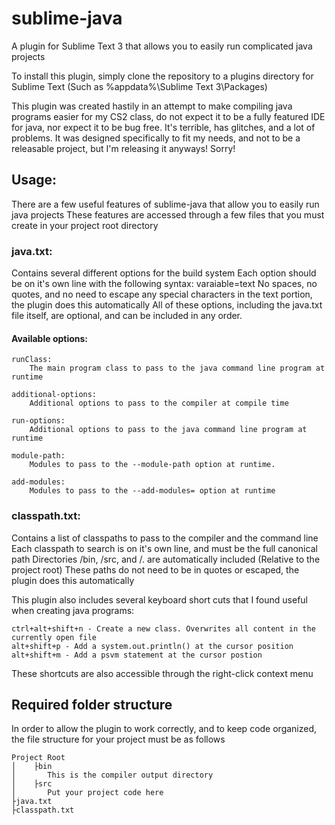 # sublime-java
A plugin for Sublime Text 3 that allows you to easily run complicated java projects


To install this plugin, simply clone the repository to a plugins directory for Sublime Text (Such as %appdata%\Sublime Text 3\Packages)

This plugin was created hastily in an attempt to make compiling java programs easier for my CS2 class, do not expect it to be a fully featured IDE for java, nor expect it to be bug free. It's terrible, has glitches, and a lot of problems. It was designed specifically to fit my needs, and not to be a releasable project, but I'm releasing it anyways! Sorry!

## Usage:

There are a few useful features of sublime-java that allow you to easily run java projects
These features are accessed through a few files that you must create in your project root directory

### java.txt:

  Contains several different options for the build system
  Each option should be on it's own line with the following syntax:
  varaiable=text
  No spaces, no quotes, and no need to escape any special characters in the text portion, the plugin does this automatically
  All of these options, including the java.txt file itself, are optional, and can be included in any order.
  
 ####  Available options:
  

    runClass:
	    The main program class to pass to the java command line program at runtime
 
    additional-options:
        Additional options to pass to the compiler at compile time
        
    run-options:
        Additional options to pass to the java command line program at runtime
        
    module-path:
        Modules to pass to the --module-path option at runtime.
        
    add-modules:
        Modules to pass to the --add-modules= option at runtime

  
### classpath.txt:
  Contains a list of classpaths to pass to the compiler and the command line
  Each classpath to search is on it's own line, and must be the full canonical path
  Directories /bin, /src, and /. are automatically included (Relative to the project root)
  These paths do not need to be in quotes or escaped, the plugin does this automatically
  

This plugin also includes several keyboard short cuts that I found useful when creating java programs:
  

    ctrl+alt+shift+n - Create a new class. Overwrites all content in the currently open file
    alt+shift+p - Add a system.out.println() at the cursor position
    alt+shift+m - Add a psvm statement at the cursor postion

  
These shortcuts are also accessible through the right-click context menu

## Required folder structure
In order to allow the plugin to work correctly, and to keep code organized, the file structure for your project must be as follows

    Project Root
    │    ├bin
    │    	This is the compiler output directory
    │    ├src
    │		Put your project code here
    ├java.txt
    ├classpath.txt

